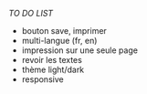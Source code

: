 *TO DO LIST*

- bouton save, imprimer
- multi-langue (fr, en)
- impression sur une seule page
- revoir les textes
- thème light/dark
- responsive